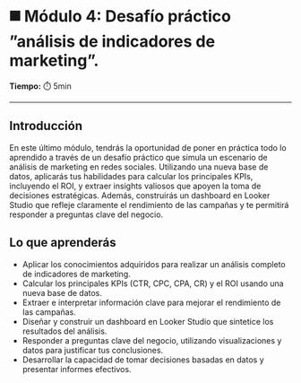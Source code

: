 # ◼️ Módulo 4: Desafío práctico ”análisis de indicadores de marketing”.


**Tiempo:** ⏱️️ 5min


---


## Introducción


En este último módulo, tendrás la oportunidad de poner en práctica todo lo aprendido a través de un desafío práctico que simula un escenario de análisis de marketing en redes sociales. Utilizando una nueva base de datos, aplicarás tus habilidades para calcular los principales KPIs, incluyendo el ROI, y extraer insights valiosos que apoyen la toma de decisiones estratégicas. Además, construirás un dashboard en Looker Studio que refleje claramente el rendimiento de las campañas y te permitirá responder a preguntas clave del negocio.




## Lo que aprenderás


* Aplicar los conocimientos adquiridos para realizar un análisis completo de indicadores de marketing.
* Calcular los principales KPIs (CTR, CPC, CPA, CR) y el ROI usando una nueva base de datos.
* Extraer e interpretar información clave para mejorar el rendimiento de las campañas.
* Diseñar y construir un dashboard en Looker Studio que sintetice los resultados del análisis.
* Responder a preguntas clave del negocio, utilizando visualizaciones y datos para justificar tus conclusiones.
* Desarrollar la capacidad de tomar decisiones basadas en datos y presentar informes efectivos.